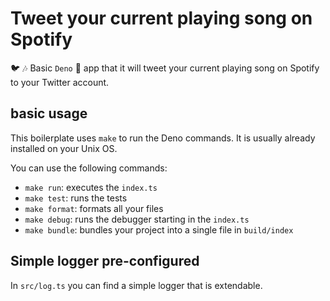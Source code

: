 # Tweet your current playing song on Spotify

:bird: :notes: Basic `Deno` 🦖 app that it will tweet your current playing song on Spotify to your Twitter account.

## basic usage

This boilerplate uses `make` to run the Deno commands.
It is usually already installed on your Unix OS.

You can use the following commands:
- `make run`:      executes the `index.ts`
- `make test`:     runs the tests
- `make format`:   formats all your files
- `make debug`:    runs the debugger starting in the `index.ts`
- `make bundle`:   bundles your project into a single file in `build/index`

## Simple logger pre-configured

In `src/log.ts` you can find a simple logger that is extendable.
